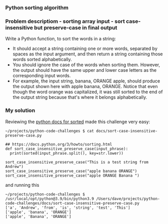 ### Python sorting algorithm 

### Problem descriptiom - sorting array input - sort case-insensitive but preserve-case in final output


Write a Python function, to sort the words in a string: 
* It should accept a string containing one or more words, separated by spaces as the input argument, and then return a string containing those words sorted alphabetically. 
* You should ignore the case of the words when sorting them. However, the output should have the same upper and lower case letters as the corresponding input words. 
* For example, the input string, banana, ORANGE apple, should produce the output shown here with apple banana, ORANGE. Notice that even though the word orange was capitalized, it was still sorted to the end of the output string because that's where it belongs alphabetically. 


### My solution

Reviewing the [python docs for sorted](https://docs.python.org/3/howto/sorting.html) made this challenge very easy: 

```
~/projects/python-code-challenges $ cat docs/sort-case-insensitive-preserve-case.py

## https://docs.python.org/3/howto/sorting.html
def sort_case_insensitive_preserve_case(input_phrase):
  print(sorted(input_phrase.split(), key=str.lower))

sort_case_insensitive_preserve_case("This is a test string from Andrew")
sort_case_insensitive_preserve_case("apple banana ORANGE")
sort_case_insensitive_preserve_case("apple ORANGE Banana ")
```


and running this
```
~/projects/python-code-challenges $ /usr/local/opt/python@3.9/bin/python3.9 /Users/dave/projects/python-code-challenges/docs/sort-case-insensitive-preserve-case.py
['a', 'Andrew', 'from', 'is', 'string', 'test', 'This']
['apple', 'banana', 'ORANGE']
['apple', 'Banana', 'ORANGE']
```